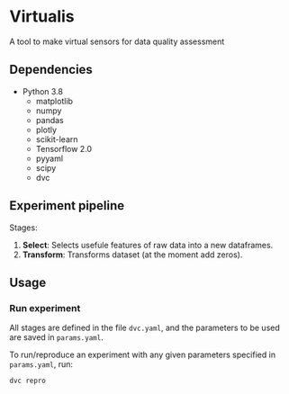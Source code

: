 
# Virtualis


A tool to make virtual sensors for data quality assessment 


## Dependencies

- Python 3.8
    - matplotlib
    - numpy 
    - pandas
    - plotly
    - scikit-learn
    - Tensorflow 2.0
    - pyyaml
    - scipy
    - dvc



## Experiment pipeline

Stages:

1. **Select**: Selects usefule features of raw data into a new dataframes.
2. **Transform**: Transforms dataset (at the moment add zeros).



## Usage

### Run experiment

All stages are defined in the file `dvc.yaml`, and the parameters to be used
are saved in `params.yaml`.

To run/reproduce an experiment with any given parameters specified in
`params.yaml`, run:

```
dvc repro
```
